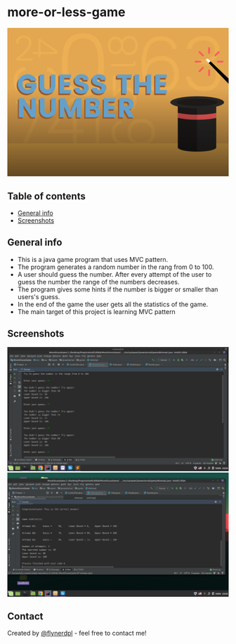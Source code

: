 # more-or-less-game
![Picture](./screenshots/guessTheNum.png)

## Table of contents
* [General info](#general-info)
* [Screenshots](#screenshots)


## General info
* This is a java game program that uses MVC pattern.
* The program generates a random number in the rang from 0 to 100.
* A user should guess the number. After every attempt of the user to guess the number the range of the numbers decreases.
* The program gives some hints if the number is bigger or smaller than users's guess.
* In the end of the game the user gets all the statistics of the game.
* The main target of this project is learning MVC pattern

## Screenshots
![Example screenshot](./screenshots/screenshot1.png)
![Example screenshot](./screenshots/screenshot2.png)

## Contact
Created by [@flynerdpl](https://www.flynerd.pl/) - feel free to contact me!

